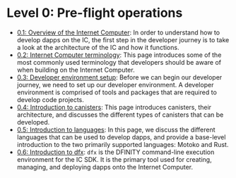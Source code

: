 # Level 0: Pre-flight operations 

- [0.1: Overview of the Internet Computer](01-ic-overview.md): In order to understand how to develop dapps on the IC, the first step in the developer journey is to take a look at the architecture of the IC and how it functions. 
- [0.2: Internet Computer terminology](02-ic-terms.md): This page introduces some of the most commonly used terminology that developers should be aware of when building on the Internet Computer. 
- [0.3: Developer environment setup](03-dev-env.md): Before we can begin our developer journey, we need to set up our developer environment. A developer environment is comprised of tools and packages that are required to develop code projects.
- [0.4: Introduction to canisters](04-intro-canisters.md): This page introduces canisters, their architecture, and discusses the different types of canisters that can be developed. 
- [0.5: Introduction to languages](05-intro-languages.md): In this page, we discuss the different languages that can be used to develop dapps, and provide a base-level introduction to the two primarily supported languages: Motoko and Rust. 
- [0.6: Introduction to dfx](06-intro-dfx.md): `dfx` is the DFINITY command-line execution environment for the IC SDK. It is the primary tool used for creating, managing, and deploying dapps onto the Internet Computer. 

